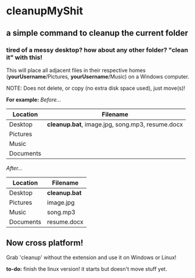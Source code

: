 # cleanupMyShit

## a simple command to cleanup the current folder
### tired of a messy desktop? how about any other folder? "clean it" with this!

This will place all adjacent files in their respective homes (**yourUsername**/Pictures, **yourUsername**/Music) on a Windows computer.

NOTE: Does not delete, or copy (no extra disk space used), just move(s)!

**For example:**
_Before..._

Location | Filename
--- | --- 
Desktop | **cleanup.bat**, image.jpg, song.mp3, resume.docx
Pictures | 
Music | 
Documents |


_After..._

Location | Filename
--- | --- 
Desktop | **cleanup.bat**
Pictures | image.jpg
Music | song.mp3
Documents | resume.docx

## Now cross platform!

Grab 'cleanup' without the extension and use it on Windows or Linux!

**to-do:** finish the linux version! it starts but doesn't move stuff yet. 
